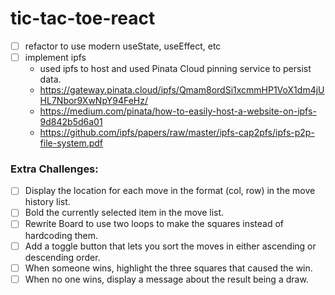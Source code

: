 # tic-tac-toe-react

- [ ] refactor to use modern useState, useEffect, etc
- [ ] implement ipfs
  - used ipfs to host and used Pinata Cloud pinning service to persist data.
  - https://gateway.pinata.cloud/ipfs/Qmam8ordSi1xcmmHP1VoX1dm4jUHL7Nbor9XwNpY94FeHz/
  - https://medium.com/pinata/how-to-easily-host-a-website-on-ipfs-9d842b5d6a01
  - https://github.com/ipfs/papers/raw/master/ipfs-cap2pfs/ipfs-p2p-file-system.pdf

### Extra Challenges:

- [ ] Display the location for each move in the format (col, row) in the move history list.
- [ ] Bold the currently selected item in the move list.
- [ ] Rewrite Board to use two loops to make the squares instead of hardcoding them.
- [ ] Add a toggle button that lets you sort the moves in either ascending or descending order.
- [ ] When someone wins, highlight the three squares that caused the win.
- [ ] When no one wins, display a message about the result being a draw.

